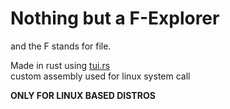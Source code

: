 # Nothing but a F-Explorer

and the F stands for file.

Made in rust using [tui.rs](https://github.com/fdehau/tui-rs?tab=readme-ov-file)  
custom assembly used for linux system call

**ONLY FOR LINUX BASED DISTROS**
